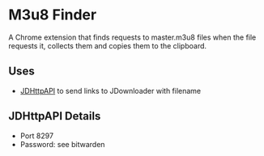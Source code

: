 # M3u8 Finder

A Chrome extension that finds requests to master.m3u8 files when the file requests it, collects them and copies them to the clipboard.

## Uses

- [JDHttpAPI](https://github.com/nemec/JDHttpAPI?tab=readme-ov-file) to send links to JDownloader with filename

## JDHttpAPI Details

- Port 8297
- Password: see bitwarden
